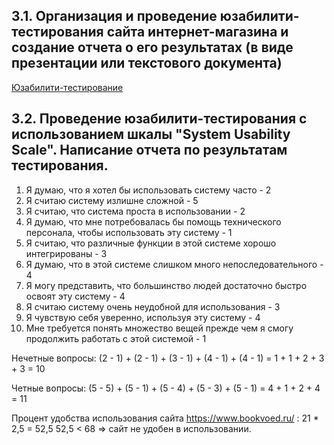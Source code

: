 ## 3.1. Организация и проведение юзабилити-тестирования сайта интернет-магазина и создание отчета о его результатах (в виде презентации или текстового документа)
[Юзабилити-тестирование](https://docs.google.com/document/d/13ZBLtBshuCr_7Sx8rnl0I6iR01MHmkF2Zu_7Tgo8pIU/edit?usp=sharing)
## 3.2. Проведение юзабилити-тестирования с использованием шкалы "System Usability Scale". Написание отчета по результатам тестирования.
1. Я думаю, что я хотел бы использовать систему часто - 2
2. Я считаю систему излишне сложной - 5
3. Я считаю, что система проста в использовании - 2
4. Я думаю, что мне потребовалась бы помощь технического персонала, чтобы использовать эту систему - 1
5. Я считаю, что различные функции в этой системе хорошо интегрированы - 3
6. Я думаю, что в этой системе слишком много непоследовательного - 4
7. Я могу представить, что большинство людей достаточно быстро освоят эту систему - 4
8. Я считаю систему очень неудобной для использования - 3
9. Я чувствую себя уверенно, используя эту систему - 4
10. Мне требуется понять множество вещей прежде чем я смогу продолжить работать с этой системой - 1

Нечетные вопросы: (2 - 1) + (2 - 1) + (3 - 1) + (4 - 1) + (4 - 1) = 1 + 1 + 2 + 3 + 3 = 10

Четные вопросы: (5 - 5) + (5 - 1) + (5 - 4) + (5 - 3) + (5 - 1) = 4 + 1 + 2 + 4 = 11

Процент удобства использования сайта https://www.bookvoed.ru/ : 21 * 2,5 = 52,5
52,5 < 68 => сайт не удобен в использовании.
